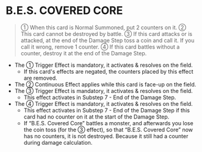 # B.E.S. COVERED CORE

> ① When this card is Normal Summoned, put 2 counters on it. ② This card cannot be destroyed by battle. ③ If this card attacks or is attacked, at the end of the Damage Step toss a coin and call it. If you call it wrong, remove 1 counter. ④ If this card battles without a counter, destroy it at the end of the Damage Step.

*   The ① Trigger Effect is mandatory, it activates & resolves on the field.
    *   If this card's effects are negated, the counters placed by this effect are removed.
*   The ② Continuous Effect applies while this card is face-up on the field.
*   The ③ Trigger Effect is mandatory, it activates & resolves on the field.
    *   This effect activates in Substep 7 - End of the Damage Step.
*   The ④ Trigger Effect is mandatory, it activates & resolves on the field.
    *   This effect activates in Substep 7 - End of the Damage Step if this card had no counter on it at the start of the Damage Step.
    *   If “B.E.S. Covered Core” battles a monster, and afterwards you lose the coin toss (for the ③ effect), so that “B.E.S. Covered Core” now has no counters, it is not destroyed. Because it still had a counter during damage calculation.
